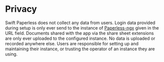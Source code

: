 # Privacy

Swift Paperless does not collect any data from users. Login data provided during setup
is only ever send to the instance of [Paperless-ngx](https://github.com/paperless-ngx/paperless-ngx)
given in the URL field.
Documents shared with the app via the share sheet extensions are only ever uploaded
to the configured instance. No data is uploaded or recorded anywhere else.
Users are responsible for setting up and maintaining their instance,
or trusting the operator of an instance they are using.
